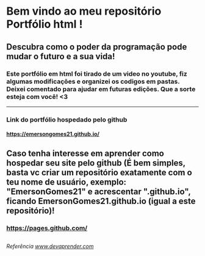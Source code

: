 # Bem vindo ao meu repositório Portfólio html !

## Descubra como o poder da programação pode **mudar o futuro** e a **sua vida!**

### Este portfólio em html foi tirado de um video no youtube, fiz algumas modificações e organizei os codigos em pastas. Deixei comentado para ajudar em futuras edições. Que a sorte esteja com você! <3  
---
### Link do portfólio hospedado pelo github
#### https://emersongomes21.github.io/
## 
## Caso tenha interesse em aprender como hospedar seu site pelo github (É bem simples, basta vc criar um repositório exatamente com o teu nome de usuário, exemplo: "EmersonGomes21" e acrescentar ".github.io", ficando EmersonGomes21.github.io (igual a este repositório)!
### https://pages.github.com/
##
###### Referência  www.devaprender.com 


